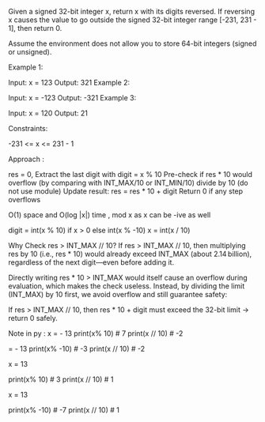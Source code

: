 Given a signed 32-bit integer x, return x with its digits reversed. If reversing x causes the value to go outside the signed 32-bit integer range [-231, 231 - 1], then return 0.

Assume the environment does not allow you to store 64-bit integers (signed or unsigned).

Example 1:

Input: x = 123
Output: 321
Example 2:

Input: x = -123
Output: -321
Example 3:

Input: x = 120
Output: 21
 

Constraints:

-231 <= x <= 231 - 1


Approach : 

res = 0, 
Extract the last digit with digit = x % 10
Pre-check if res * 10 would overflow (by comparing with INT_MAX/10 or INT_MIN/10)
divide by 10 (do not use module)
Update result: res = res * 10 + digit
Return 0 if any step overflows

O(1) space and O(log |x|) time , mod x as x can be -ive as well

digit = int(x % 10) if x > 0 else int(x % -10)
x = int(x / 10) 

Why Check res > INT_MAX // 10?
If res > INT_MAX // 10, then multiplying res by 10 (i.e., res * 10) would already exceed INT_MAX (about 2.14 billion), regardless of the next digit—even before adding it.

Directly writing res * 10 > INT_MAX would itself cause an overflow during evaluation, which makes the check useless. Instead, by dividing the limit (INT_MAX) by 10 first, we avoid overflow and still guarantee safety:

If res > INT_MAX // 10, then res * 10 + digit must exceed the 32-bit limit → return 0 safely.

Note in py :
x = - 13
print(x% 10) # 7
print(x // 10) # -2

 = - 13
print(x% -10) # -3
print(x // 10) # -2

x =  13

print(x% 10) # 3
print(x // 10) # 1

x =  13

print(x% -10) # -7
print(x // 10) # 1